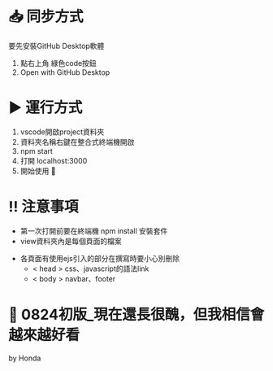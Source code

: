 # 📥 同步方式
要先安裝GitHub Desktop軟體
1. 點右上角 綠色code按鈕
2. Open with GitHub Desktop

# ▶️ 運行方式
1. vscode開啟project資料夾
2. 資料夾名稱右鍵在整合式終端機開啟
3. npm start
4. 打開  localhost:3000
5. 開始使用 🎉

# ‼️ 注意事項
- 第一次打開前要在終端機 npm install 安裝套件
- view資料夾內是每個頁面的檔案
+ 各頁面有使用ejs引入的部分在撰寫時要小心別刪除
    + < head > css、javascript的語法link
    + < body > navbar、footer
 

# 🔰 0824初版_現在還長很醜，但我相信會越來越好看
  by Honda
